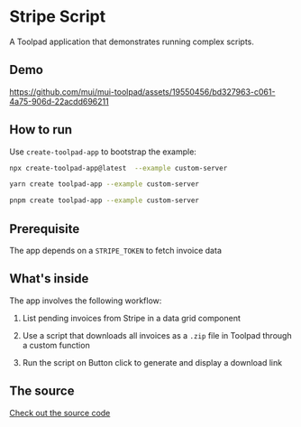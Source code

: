 # Stripe Script

<p class="description">A Toolpad application that demonstrates running complex scripts.</p>

## Demo

https://github.com/mui/mui-toolpad/assets/19550456/bd327963-c061-4a75-906d-22acdd696211

## How to run

Use `create-toolpad-app` to bootstrap the example:

```bash
npx create-toolpad-app@latest  --example custom-server
```

```bash
yarn create toolpad-app --example custom-server
```

```bash
pnpm create toolpad-app --example custom-server
```

## Prerequisite

The app depends on a `STRIPE_TOKEN` to fetch invoice data

## What's inside

The app involves the following workflow:

1. List pending invoices from Stripe in a data grid component

2. Use a script that downloads all invoices as a `.zip` file in Toolpad through a custom function

3. Run the script on Button click to generate and display a download link

## The source

[Check out the source code](https://github.com/mui/mui-toolpad/tree/master/examples/stripe-script)

